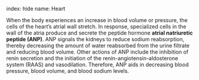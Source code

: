 index: hide
name: Heart

When the body experiences an increase in blood volume or pressure, the cells of the heart’s atrial wall stretch. In response, specialized cells in the wall of the atria produce and secrete the peptide hormone  **atrial natriuretic peptide (ANP)**. ANP signals the kidneys to reduce sodium reabsorption, thereby decreasing the amount of water reabsorbed from the urine filtrate and reducing blood volume. Other actions of ANP include the inhibition of renin secretion and the initiation of the renin-angiotensin-aldosterone system (RAAS) and vasodilation. Therefore, ANP aids in decreasing blood pressure, blood volume, and blood sodium levels.

